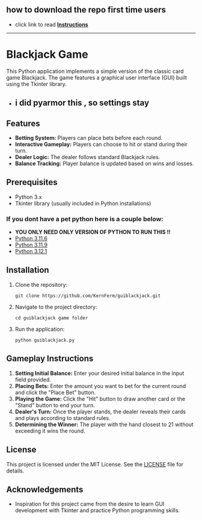## how to download the repo first time users

  - click link to read [**Instructions**](https://www.gitprojects.fnbubbles420.org/how-to-download-repos)

-----

# Blackjack Game

This Python application implements a simple version of the classic card game Blackjack. The game features a graphical user interface (GUI) built using the Tkinter library.

- ## i did pyarmor this , so settings stay 

## Features

- **Betting System:** Players can place bets before each round.
- **Interactive Gameplay:** Players can choose to hit or stand during their turn.
- **Dealer Logic:** The dealer follows standard Blackjack rules.
- **Balance Tracking:** Player balance is updated based on wins and losses.

## Prerequisites

- Python 3.x
- Tkinter library (usually included in Python installations)

### If you dont have a pet python here is a couple below:
- **YOU ONLY NEED ONLY VERSION OF PYTHON TO RUN THIS !!**
- [Python 3.11.6](https://github.com/KernFerm/Py3.11.6installer)
- [Python 3.11.9](https://github.com/KernFerm/Py3.11.9installer)
- [Python 3.12.1](https://github.com/KernFerm/Py3.12.1-installer-batch)

## Installation

1. Clone the repository:

    ```
    git clone https://github.com/KernFerm/guiblackjack.git
    ```

2. Navigate to the project directory:

    ```
    cd guiblackjack game folder
    ```

3. Run the application:

    ```
    python guiblackjack.py
    ```

## Gameplay Instructions

1. **Setting Initial Balance:** Enter your desired initial balance in the input field provided.
2. **Placing Bets:** Enter the amount you want to bet for the current round and click the "Place Bet" button.
3. **Playing the Game:** Click the "Hit" button to draw another card or the "Stand" button to end your turn.
4. **Dealer's Turn:** Once the player stands, the dealer reveals their cards and plays according to standard rules.
5. **Determining the Winner:** The player with the hand closest to 21 without exceeding it wins the round.

## License

This project is licensed under the MIT License. See the [LICENSE](LICENSE) file for details.

## Acknowledgements

- Inspiration for this project came from the desire to learn GUI development with Tkinter and practice Python programming skills.
